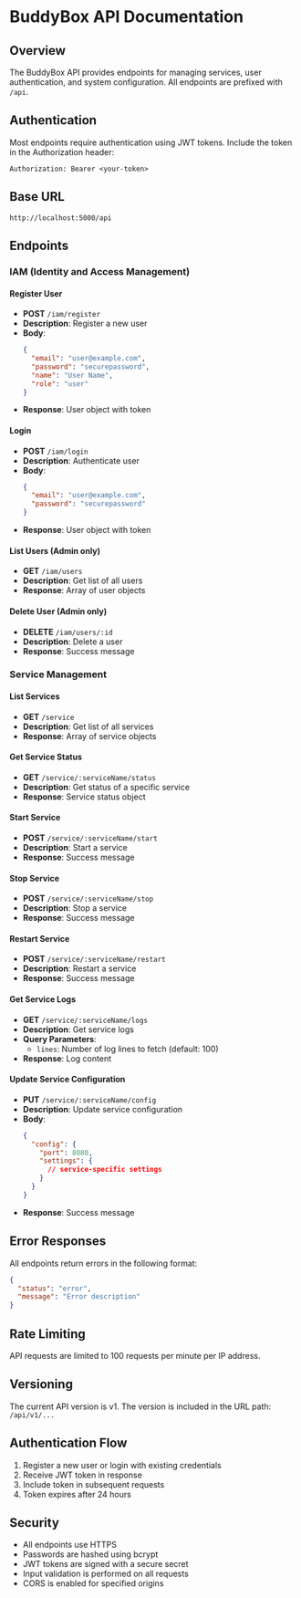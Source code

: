 # BuddyBox API Documentation

## Overview
The BuddyBox API provides endpoints for managing services, user authentication, and system configuration. All endpoints are prefixed with `/api`.

## Authentication
Most endpoints require authentication using JWT tokens. Include the token in the Authorization header:
```
Authorization: Bearer <your-token>
```

## Base URL
```
http://localhost:5000/api
```

## Endpoints

### IAM (Identity and Access Management)

#### Register User
- **POST** `/iam/register`
- **Description**: Register a new user
- **Body**:
  ```json
  {
    "email": "user@example.com",
    "password": "securepassword",
    "name": "User Name",
    "role": "user"
  }
  ```
- **Response**: User object with token

#### Login
- **POST** `/iam/login`
- **Description**: Authenticate user
- **Body**:
  ```json
  {
    "email": "user@example.com",
    "password": "securepassword"
  }
  ```
- **Response**: User object with token

#### List Users (Admin only)
- **GET** `/iam/users`
- **Description**: Get list of all users
- **Response**: Array of user objects

#### Delete User (Admin only)
- **DELETE** `/iam/users/:id`
- **Description**: Delete a user
- **Response**: Success message

### Service Management

#### List Services
- **GET** `/service`
- **Description**: Get list of all services
- **Response**: Array of service objects

#### Get Service Status
- **GET** `/service/:serviceName/status`
- **Description**: Get status of a specific service
- **Response**: Service status object

#### Start Service
- **POST** `/service/:serviceName/start`
- **Description**: Start a service
- **Response**: Success message

#### Stop Service
- **POST** `/service/:serviceName/stop`
- **Description**: Stop a service
- **Response**: Success message

#### Restart Service
- **POST** `/service/:serviceName/restart`
- **Description**: Restart a service
- **Response**: Success message

#### Get Service Logs
- **GET** `/service/:serviceName/logs`
- **Description**: Get service logs
- **Query Parameters**:
  - `lines`: Number of log lines to fetch (default: 100)
- **Response**: Log content

#### Update Service Configuration
- **PUT** `/service/:serviceName/config`
- **Description**: Update service configuration
- **Body**:
  ```json
  {
    "config": {
      "port": 8080,
      "settings": {
        // service-specific settings
      }
    }
  }
  ```
- **Response**: Success message

## Error Responses
All endpoints return errors in the following format:
```json
{
  "status": "error",
  "message": "Error description"
}
```

## Rate Limiting
API requests are limited to 100 requests per minute per IP address.

## Versioning
The current API version is v1. The version is included in the URL path: `/api/v1/...`

## Authentication Flow
1. Register a new user or login with existing credentials
2. Receive JWT token in response
3. Include token in subsequent requests
4. Token expires after 24 hours

## Security
- All endpoints use HTTPS
- Passwords are hashed using bcrypt
- JWT tokens are signed with a secure secret
- Input validation is performed on all requests
- CORS is enabled for specified origins 